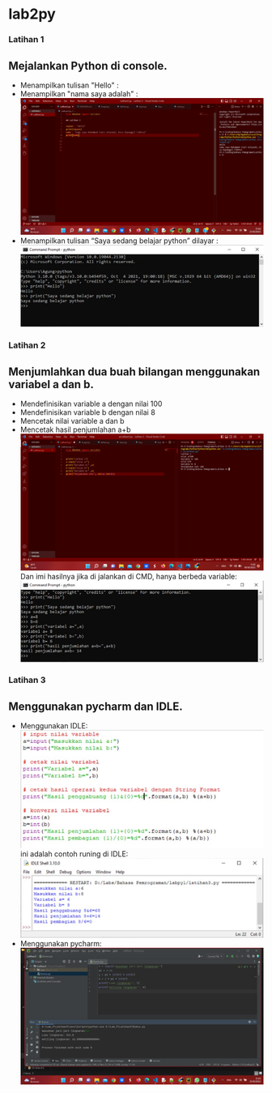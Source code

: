 # lab2py

### Latihan 1
## Mejalankan Python di console.
- Menampilkan tulisan "Hello" :
- Menampilkan "nama saya adalah" :
![image1](screenshot/Screenshot%20(52).png)
- Menampilkan tulisan “Saya sedang belajar python” dilayar :
![image2](screenshot/screenshot%20(53).jpg)

### Latihan 2
## Menjumlahkan dua buah bilangan menggunakan variabel a dan b.
- Mendefinisikan variable a dengan nilai 100
- Mendefinisikan variable b dengan nilai 8
- Mencetak nilai variable a dan b
- Mencetak hasil penjumlahan a+b
![image3](screenshot/Screenshot%20(49).png)
Dan imi hasilnya jika di jalankan di CMD, hanya berbeda variable:
![image4](screenshot/screenshot%20(54).jpg)

### Latihan 3
## Menggunakan pycharm dan IDLE.
- Menggunakan IDLE:
![image5](screenshot/Menggunakan%20IDLE.jpg)
ini adalah contoh runing di IDLE:
![image6](screenshot/setelah%20di%20runimg.jpg)
- Menggunakan pycharm:
![image7](screenshot/Screenshot%20(50).png)